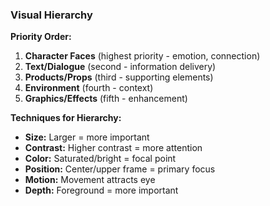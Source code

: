 ### Visual Hierarchy

**Priority Order:**
1. **Character Faces** (highest priority - emotion, connection)
2. **Text/Dialogue** (second - information delivery)
3. **Products/Props** (third - supporting elements)
4. **Environment** (fourth - context)
5. **Graphics/Effects** (fifth - enhancement)

**Techniques for Hierarchy:**
- **Size:** Larger = more important
- **Contrast:** Higher contrast = more attention
- **Color:** Saturated/bright = focal point
- **Position:** Center/upper frame = primary focus
- **Motion:** Movement attracts eye
- **Depth:** Foreground = more important
